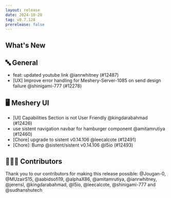 ```yaml
---
layout: release
date: 2024-10-28
tag: v0.7.128
prerelease: false
---
```


## What's New
## 🔤 General
- feat: updated youtube link @ianrwhitney (#12487)
- [UX] Improve error handling for Meshery-Server-1085 on send design failure @shinigami-777 (#12278)

## 🖥 Meshery UI

- [UI] Capabilities Section is not User Friendly  @kingdarabahmad (#12426)
- use sistent navigation navbar for hamburger component @amitamrutiya (#12460)
- [Chore] upgrade to  sistent v0.14.106 @leecalcote (#12491)
- \[Chore\]: Bump @sistent/sistent v0.14.106 @l5io (#12493)

## 👨🏽‍💻 Contributors

Thank you to our contributors for making this release possible:
@Jougan-0, @MUzairS15, @aabidsofi19, @alphaX86, @amitamrutiya, @ianrwhitney, @jerensl, @kingdarabahmad, @l5io, @leecalcote, @shinigami-777 and @sudhanshutech


